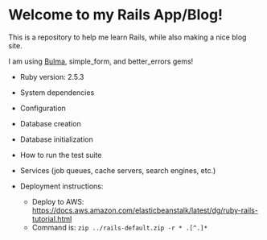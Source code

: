 # Welcome to my Rails App/Blog!

This is a repository to help me learn Rails, while also making a nice
blog site.

I am using [Bulma](https://bulma.io), simple_form, and better_errors gems!

* Ruby version: 2.5.3

* System dependencies

* Configuration

* Database creation

* Database initialization

* How to run the test suite

* Services (job queues, cache servers, search engines, etc.)

* Deployment instructions:
  - Deploy to AWS: https://docs.aws.amazon.com/elasticbeanstalk/latest/dg/ruby-rails-tutorial.html
  - Command is: ```zip ../rails-default.zip -r * .[^.]*```
